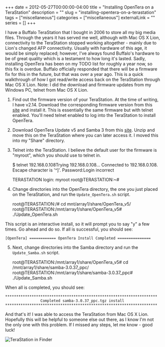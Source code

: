 +++
date = 2012-05-27T00:00:00-04:00
title = "Installing OpenTera on a TeraStation"
description = ""
slug = "installing-opentera-on-a-terastation"
tags = ["miscellaneous"]
categories = ["miscellaneous"]
externalLink = ""
series = []
+++

I have a Buffalo TeraStation that I bought in 2006 to store all my big
media files. Through the years it has served me well, although with Mac
OS X Lion, connectivity to the TeraStation stopped working altogether -
mainly due to Lion's changed AFP connectivity. Usually with hardware of
this age, it would be simply replaced; however, I've always found
Buffalo's hardware to be of great quality which is a testament to how
long it's lasted. Sadly, installing OpenTera has been on my TODO list
for roughly a year now, so this fix is overdue. Buffalo officially
responded that there will be a firmware fix for this in the future, but
that was over a year ago. This is a quick walkthrough of how I got
read/write access back on the TeraStation through Mac OS X Lion. Note: I
did the download and firmware updates from my Windows PC, telnet from
Mac OS X Lion.

1) Find out the firmware version of your TeraStation. At the time of
writing, I have v2.14. Download the corresponding firmware version from
this [site](http://homepage.ntlworld.com/itimpi/telnet.htm) and install
it. This is essentially the same firmware but with telnet enabled.
You'll need telnet enabled to log into the TeraStation to install
OpenTera.

2) Download OpenTera Update v5 and Samba 3 from this
[site](http://homepage.ntlworld.com/itimpi/opentera.htm). Unzip and move
this on the TeraStation where you can later access it. I moved this into
my "Share" directory.

3) Telnet into the TeraStation. I believe the default user for the
firmware is "myroot", which you should use to telnet in.

    $ telnet 192.168.0.108Trying 192.168.0.108...
    Connected to 192.168.0.108.
    Escape character is '^]'.
    Password:Login incorrect

    TERASTATION login: myroot
    root@TERASTATION:~#

4) Change directories into the OpenTera directory, the one you just
placed on the TeraStation, and run the `Update_OpenTera.sh` script.

    root@TERASTATION:/# cd mnt/array1/share/OpenTera_v5/
    root@TERASTATION:/mnt/array1/share/OpenTera_v5# ./Update_OpenTera.sh

This script is an interactive install, so it will prompt you to say "y"
a few times. Go ahead and do so. If all is successful, you should see:

    [OpenTera] ============ OpenTera Install Completed ===============

5) Next, change directories into the Samba directory and run the
`Update_Samba.sh` script.

    root@TERASTATION:/mnt/array1/share/OpenTera_v5# cd /mnt/array1/share/samba-3.0.37_ppc/
    root@TERASTATION:/mnt/array1/share/samba-3.0.37_ppc# ./Update_Samba.sh

When all is completed, you should see:

    *********************************************************************
                    Completed samba-3.0.37_ppc.tgz install
    *********************************************************************

And that's it! I was able to access the TeraStation from Mac OS X Lion.
Hopefully this will be helpful to someone else out there, as I know I'm
not the only one with this problem. If I missed any steps, let me know -
good luck!

![TeraStation in
Finder](/images/terastation_finder_screenshot.png)
